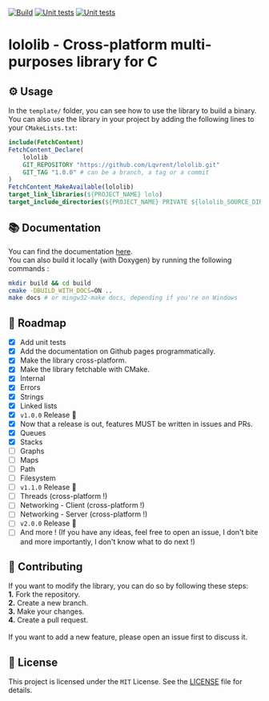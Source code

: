 [![Build](https://github.com/Lqvrent/lololib/actions/workflows/build.yml/badge.svg?branch=main)](https://github.com/Lqvrent/lololib/actions/workflows/build.yml) [![Unit tests](https://github.com/Lqvrent/lololib/actions/workflows/unit_tests.yml/badge.svg?branch=main)](https://github.com/Lqvrent/lololib/actions/workflows/unit_tests.yml) [![Unit tests](https://img.shields.io/badge/Code%20Coverage-100%25-success?style=flat)](https://github.com/Lqvrent/lololib/actions/workflows/unit_tests.yml)
# lololib - Cross-platform multi-purposes library for C
## ⚙️ Usage
In the `template/` folder, you can see how to use the library to build a binary.<br />
You can also use the library in your project by adding the following lines to your `CMakeLists.txt`:
```cmake
include(FetchContent)
FetchContent_Declare(
    lololib
    GIT_REPOSITORY "https://github.com/Lqvrent/lololib.git"
    GIT_TAG "1.0.0" # can be a branch, a tag or a commit
)
FetchContent_MakeAvailable(lololib)
target_link_libraries(${PROJECT_NAME} lolo)
target_include_directories(${PROJECT_NAME} PRIVATE ${lololib_SOURCE_DIR}/includes)
```
## 📚 Documentation
You can find the documentation [here](https://lqvrent.github.io/lololib/). <br />
You can also build it locally (with Doxygen) by running the following commands :
```bash
mkdir build && cd build
cmake -DBUILD_WITH_DOCS=ON ..
make docs # or mingw32-make docs, depending if you're on Windows
```
## 🎯 Roadmap
- [x] Add unit tests
- [x] Add the documentation on Github pages programmatically.
- [x] Make the library cross-platform.
- [x] Make the library fetchable with CMake.
- [x] Internal
- [x] Errors
- [x] Strings
- [x] Linked lists
- [x] `v1.0.0` Release 🚀
- [x] Now that a release is out, features MUST be written in issues and PRs.
- [x] Queues
- [x] Stacks
- [ ] Graphs
- [ ] Maps
- [ ] Path
- [ ] Filesystem
- [ ] `v1.1.0` Release 🚀
- [ ] Threads (cross-platform !)
- [ ] Networking - Client (cross-platform !)
- [ ] Networking - Server (cross-platform !)
- [ ] `v2.0.0` Release 🚀
- [ ] And more ! (If you have any ideas, feel free to open an issue, I don't bite and more importantly, I don't know what to do next !)
## 🤝 Contributing
If you want to modify the library, you can do so by following these steps:<br />
**1.** Fork the repository.<br />
**2.** Create a new branch.<br />
**3.** Make your changes.<br />
**4.** Create a pull request.<br /><br />
If you want to add a new feature, please open an issue first to discuss it.

## 📜 License
This project is licensed under the `MIT` License. See the [LICENSE](/LICENSE) file for details.
